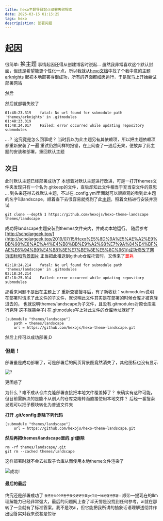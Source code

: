 ```yaml
---
title: hexo主题导致站点部署失败探索
date: 2025-03-15 01:15:25
tags: hexo
descripistion: 部署问题
---
```

# 起因
很简单: <font size ="4">换主题</font> 
事情起因还得从创建博客时说起...
虽然我非常喜欢这个默认封面，但还是希望能更个性化一点，所以我就从[hexo文档](https://hexo.io/docs/)中找了个我中意的主题[arknights](https://github.com/Yue-plus/hexo-theme-arknights)
起初本地部署得很成功，所有的界面都如愿运行，于是就马上开始尝试部署网站
<!--more-->
然后

然后就部署失败了
```
01:48:23.319	fatal: No url found for submodule path 'themes/arknights' in .gitmodules
01:48:23.319	
01:48:24.017	Failed: error occurred while updating repository submodules
```
...？
这究竟是怎么回事呢？
当时我以为此主题另有其依赖项，所以把主题依赖项都重新安装了一遍
重试仍然同样的报错，在上网查了一通后无果，便放弃了此主题的安装和部署，重回默认主题
## 次日
此时默认主题已经部署成功了
本想着对默认主题进行改进，可是一打开themes文件夹发现只有一个名为.gitkeep的文件，查后却知此文件相当于充当空文件的意思
...
到头来还得去找默认主题，不过在_config.yml里面就可以很直观的看到此主题的名字叫landscape，顺着查下去很容易就找到了此[主题](https://github.com/hexojs/hexo-theme-landscape)，照着文档进行安装并测试
```
git clone --depth 1 https://github.com/hexojs/hexo-theme-landscape themes/landscape
```
成功将landscape主题安装到themes文件夹内，并成功本地运行。
随后参考[http://scholargeek.top/](http://scholargeek.top/2019/07/15/Hexo%E5%8D%9A%E5%AE%A2%E9%BB%98%E8%AE%A4%E4%B8%BB%E9%A2%98%E7%9A%84%E4%BF%AE%E6%94%B9%E4%B8%8E%E7%BE%8E%E5%8C%961/)成功修改了网页图标和背景图片
正当把此推送到github仓库托管时，又传来了<font color = red>噩耗</font>
```
02:18:24.214	fatal: No url found for submodule path 'themes/landscape' in .gitmodules
02:18:24.214	
02:18:25.014	Failed: error occurred while updating repository submodules
```
那看来问题不是出在主题上了
重新查错搜寻后，有了新收获：submodules说明在部署时请求了此文件的子文件，就说明此文件其实是在部署的时候仓库才被克隆进去的，
也就说明themes/landscape为子文件，且没有.gitmodules对原仓库进行克隆
~~这下就简单了(~~
在.gitmodules写上对此文件的仓库地址就好了
```
[submodule "themes/landscape"]
    path = themes/landscape
    url = https://github.com/hexojs/hexo-theme-landscape.git
```
然后上传可以成功部署;D
### 但是！
部署虽是成功部署了，可是部署后的网页背景图竟然消失了，其他图标也没有显示

![?](/images/deploy_issue/page_images_lost.png)

更困惑了

为什么？难不成从仓库克隆部署直接把本地文件覆盖掉了？
来确实有这种可能，但目前需解决的是能不从别人的仓库克隆转而直接使用本地文件？
后经一番搜索发现可以把子模块转化为普通文件夹

**打开 .git/config 删除下列代码**
```
[submodule "themes/landscape"]
    url = https://github.com/hexojs/hexo-theme-landscape.git
```
**然后再把themes/landscape里的.git删除**
```
rm -rf themes/landscape/.git
git rm --cached themes/landscape
```
这样部署时就不会去拉取子仓库从而使用本地theme文件渲染了

![成功!](/images/deploy_issue/deploy_sccess.png)

#### 最后的最后
终究还是部署成功了
<font size = "1">~~我感觉%99归咎于我没好好学其git只是一味地强行部署...~~</font>
顺带一提现在的llm理解能力已经非常强大，最后的问题网上查了半天愣是没找到任何参考，ai就在那转了一会就有了标准答案。我不是吹ai，但它能把我所讲的抽象话语理解透彻并作出回答实对我来说甚是惊讶